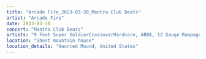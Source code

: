 ```yaml
---
title: "Arcade Fire_2023-03-30_Mantra Club Beats"
artist: "Arcade Fire"
date: 2023-03-30
concert: "Mantra Club Beats"
artists: "9 Foot Super SoldierCrossoverHardcore, ABBA, 12 Gauge Rampage, Mantra Club Beats"
location: "Ghost mountain house"
location_details: "Haunted Mound, United States"
---
```

